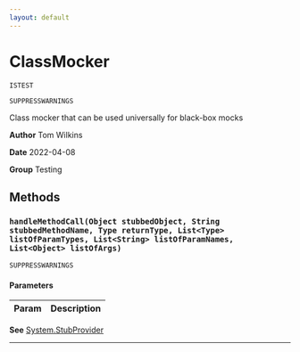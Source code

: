 ```yaml
---
layout: default
---
```

# ClassMocker

`ISTEST`

`SUPPRESSWARNINGS`

Class mocker that can be used universally for black-box mocks


**Author** Tom Wilkins


**Date** 2022-04-08


**Group** Testing

## Methods
### `handleMethodCall(Object stubbedObject, String stubbedMethodName, Type returnType, List<Type> listOfParamTypes, List<String> listOfParamNames, List<Object> listOfArgs)`

`SUPPRESSWARNINGS`
#### Parameters
|Param|Description|
|---|---|


**See** [System.StubProvider](https://developer.salesforce.com/docs/atlas.en-us.apexref.meta/apexref/apex_interface_System_StubProvider.htm)

---
